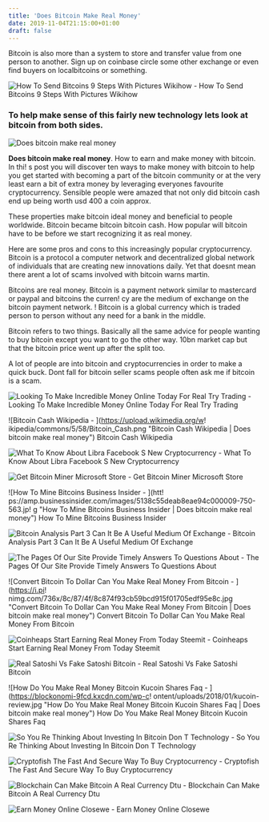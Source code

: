 ```yaml
---
title: 'Does Bitcoin Make Real Money'
date: 2019-11-04T21:15:00+01:00
draft: false
---
```


Bitcoin is also more than a system to store and transfer value from one person to another. Sign up on coinbase circle some other exchange or even find buyers on localbitcoins or something.

![How To Send Bitcoins 9 Steps With Pictures Wikihow - ](https://www.wikihow.com/images/thumb/2/27/Send-Bitcoins-Step-1-Version-4.jpg/aid4411027-v4-728px-Send-Bitcoins-Step-1-Version-4.jpg "How To Send Bitcoins 9 Steps With Pictures Wikihow | Does bitcoin make real money") How To Send Bitcoins 9 Steps With Pictures Wikihow

### To help make sense of this fairly new technology lets look at bitcoin from both sides.

![Does bitcoin make real money](https://techcrunch.com/wp-content/uploads/2017/08/bitcoin-split-2017a.jpg "Does bitcoin make real money")

**Does bitcoin make real money**. How to earn and make money with bitcoin. In thi! s post you will discover ten ways to make money with bitcoin to help you get started with becoming a part of the bitcoin community or at the very least earn a bit of extra money by leveraging everyones favourite cryptocurrency. Sensible people were amazed that not only did bitcoin cash end up being worth usd 400 a coin approx.

These properties make bitcoin ideal money and beneficial to people worldwide. Bitcoin became bitcoin bitcoin cash. How popular will bitcoin have to be before we start recognizing it as real money.

Here are some pros and cons to this increasingly popular cryptocurrency. Bitcoin is a protocol a computer network and decentralized global network of individuals that are creating new innovations daily. Yet that doesnt mean there arent a lot of scams involved with bitcoin warns martin.

Bitcoins are real money. Bitcoin is a payment network similar to mastercard or paypal and bitcoins the curren! cy are the medium of exchange on the bitcoin payment network. ! Bitcoin is a global currency which is traded person to person without any need for a bank in the middle.

Bitcoin refers to two things. Basically all the same advice for people wanting to buy bitcoin except you want to go the other way. 10bn market cap but that the bitcoin price went up after the split too.

A lot of people are into bitcoin and cryptocurrencies in order to make a quick buck. Dont fall for bitcoin seller scams people often ask me if bitcoin is a scam.

![Looking To Make Incredible Money Online Today For Real Try Trading - ](https://i.pinimg.com/originals/94/fc/88/94fc887f147765c7c114321c91d42b30.png "Looking To Make Incredible Money Online Today For Real Try Trading | Does bitcoin make real money") Looking To Make Incredible Money Online Today For Real Try Trading

![Bitcoin Cash Wikipedia - ](https://upload.wikimedia.org/w!   ikipedia/commons/5/58/Bitcoin_Cash.png "Bitcoin Cash Wikipedia | Does bitcoin make real money") Bitcoin Cash Wikipedia

![What To Know About Libra Facebook S New Cryptocurrency - ](https://image.cnbcfm.com/api/v1/image/105974854-1560871721487gettyimages-1156523621.jpeg?v=1562007606&w=1400&h=950 "What To Know About Libra Facebook S New Cryptocurrency | Does bitcoin make real money") What To Know About Libra Facebook S New Cryptocurrency

![Get Bitcoin Miner Microsoft Store - ](https://store-images.s-microsoft.com/image/apps.26756.9007199266486573.b0f30ab3-55ec-49ba-acf9-92c8a0569ae6.0bfda0ee-a2e5-4764-b6f3-d36a51fd9ddf "Get Bitcoin Miner Microsoft Store | Does bitcoin make real money") Get Bitcoin Miner Microsoft Store

![How To Mine Bitcoins Business Insider - ](htt!   ps://amp.businessinsider.com/images/5138c55deab8eae94c000009-750-563.jp!   g "How To Mine Bitcoins Business Insider | Does bitcoin make real money") How To Mine Bitcoins Business Insider

![Bitcoin Analysis Part 3 Can It Be A Useful Medium Of Exchange - ](https://miro.medium.com/max/1838/1*tIqBQf-9gsB4127Awo_rXQ.jpeg "Bitcoin Analysis Part 3 Can It Be A Useful Medium Of Exchange | Does bitcoin make real money") Bitcoin Analysis Part 3 Can It Be A Useful Medium Of Exchange

![The Pages Of Our Site Provide Timely Answers To Questions About - ](https://i.pinimg.com/originals/16/2a/74/162a74d7bce1a2a86ce6c73f25e15a3e.png "The Pages Of Our Site Provide Timely Answers To Questions About | Does bitcoin make real money") The Pages Of Our Site Provide Timely Answers To Questions About

![Convert Bitcoin To Dollar Can You Make Real Money From Bitcoin - ](https://i.pi!   nimg.com/736x/8c/87/4f/8c874f93cb59bcd915f01705edf95e8c.jpg "Convert Bitcoin To Dollar Can You Make Real Money From Bitcoin | Does bitcoin make real money") Convert Bitcoin To Dollar Can You Make Real Money From Bitcoin

![Coinheaps Start Earning Real Money From Today Steemit - ](https://steemitimages.com/640x0/https://cdn.steemitimages.com/DQmVRriEqMKiHyXQP222GExGVXs587j9HoFQqctLFPEiHz6/Capture.PNG "Coinheaps Start Earning Real Money From Today Steemit | Does bitcoin make real money") Coinheaps Start Earning Real Money From Today Steemit

![Real Satoshi Vs Fake Satoshi Bitcoin - ](https://i.redd.it/k4vc1aqwxmsz.png "Real Satoshi Vs Fake Satoshi Bitcoin | Does bitcoin make real money") Real Satoshi Vs Fake Satoshi Bitcoin

![How Do You Make Real Money Bitcoin Kucoin Shares Faq - ](https://blockonomi-9fcd.kxcdn.com/wp-c!   ontent/uploads/2018/01/kucoin-review.jpg "How Do You Make Real Money Bitcoin Kucoin Shares Faq | Does bitcoin make real money") How Do You Make Real Money Bitcoin Kucoin Shares Faq

![So You Re Thinking About Investing In Bitcoin Don T Technology - ](https://i.guim.co.uk/img/media/9d09672e0bc57dcc010143976a1cb0517ca9f85b/0_349_2835_1701/master/2835.jpg?width=300&quality=85&auto=format&fit=max&s=bb9478672e016a7c2dab342da42d208d "So You Re Thinking About Investing In Bitcoin Don T Technology | Does bitcoin make real money") So You Re Thinking About Investing In Bitcoin Don T Technology

![Cryptofish The Fast And Secure Way To Buy Cryptocurrency - ](https://www.cryptofish.com/images/learn/cryptocurrency-2.png "Cryptofish The F!   ast And Secure Way To Buy Cryptocurrency | Does bitcoin make real money") Cryptofish The Fast And Secure Way To Buy Cryptocurrency

![Blockchain Can Make Bitcoin A Real Currency Dtu - ](https://www.dtu.dk/-/media/DTU-endk/News/Webnyheder/2017/10/DTUavisen/bitcoin_colourbox_700x350.ashx?mw=700&hash=91793831A5F549A1353FF5C1DED7A8D60DFAD435 "Blockchain Can Make Bitcoin A Real Currency Dtu | Does bitcoin make real money") Blockchain Can Make Bitcoin A Real Currency Dtu

![Earn Money Online Closewe - ](https://cdn-images-1.medium.com/max/1600/1*hIbvwM-eT1IoONBaP_5iSg.png "Earn Money Online Closewe | Does bitcoin make real money") Earn Money Online Closewe